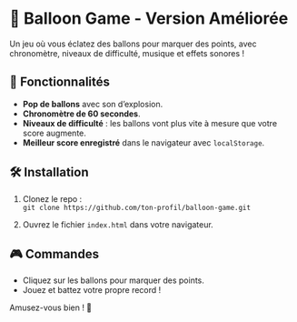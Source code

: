 # 🎈 Balloon Game - Version Améliorée

Un jeu où vous éclatez des ballons pour marquer des points, avec chronomètre, niveaux de difficulté, musique et effets sonores !

## 🚀 Fonctionnalités
- **Pop de ballons** avec son d’explosion.
- **Chronomètre de 60 secondes**.
- **Niveaux de difficulté** : les ballons vont plus vite à mesure que votre score augmente.
- **Meilleur score enregistré** dans le navigateur avec `localStorage`.

## 🛠️ Installation
1. Clonez le repo :  
   `git clone https://github.com/ton-profil/balloon-game.git`

2. Ouvrez le fichier `index.html` dans votre navigateur.

## 🎮 Commandes
- Cliquez sur les ballons pour marquer des points.
- Jouez et battez votre propre record !

Amusez-vous bien ! 🎉
